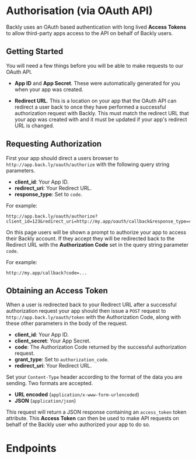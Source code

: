 # Authorisation (via OAuth API)

Backly uses an OAuth based authentication with long lived **Access Tokens** to allow third-party apps access to the API on behalf of Backly users.

## Getting Started

You will need a few things before you will be able to make requests to our OAuth API.

- **App ID** and **App Secret**. These were automatically generated for you when your app was created.

- **Redirect URL**. This is a location on your app that the OAuth API can redirect a user back to once they have performed a successful authorization request with Backly. This must match the redirect URL that your app was created with and it must be updated if your app's redirect URL is changed.

## Requesting Authorization

First your app should direct a users browser to `http://app.back.ly/oauth/authorize` with the following query string parameters.

- **client_id**: Your App ID.
- **redirect_uri**: Your Redirect URL.
- **response_type**: Set to `code`.

For example:

```
http://app.back.ly/oauth/authorize?client_id=123&redirect_uri=http://my.app/oauth/callback&response_type=code
```

On this page users will be shown a prompt to authorize your app to access their Backly account. If they accept they will be redirected back to the Redirect URL with the **Authorization Code** set in the query string parameter `code`.

For example:

```
http://my.app/callback?code=...
```

## Obtaining an Access Token

When a user is redirected back to your Redirect URL after a successful authorization request your app should then issue a `POST` request to `http://app.back.ly/oauth/token` with the Authorization Code, along with these other parameters in the body of the request.

- **client_id**: Your App ID.
- **client_secret**: Your App Secret.
- **code**: The Authorization Code returned by the successful authorization request.
- **grant_type**: Set to `authorization_code`.
- **redirect_uri**: Your Redirect URL.

Set your `Content-Type` header according to the format of the data you are sending. Two formats are accepted.

- **URL encoded** (`application/x-www-form-urlencoded`)
- **JSON** (`application/json`)

This request will return a JSON response containing an `access_token` token attribute. This **Access Token** can then be used to make API requests on behalf of the Backly user who authorized your app to do so.

# Endpoints

